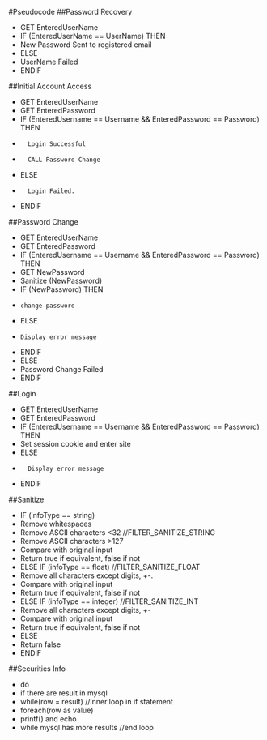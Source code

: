 #Pseudocode
##Password Recovery
* GET EnteredUserName
* IF (EnteredUserName == UserName) THEN
* 	New Password Sent to registered email
* ELSE
* 	UserName Failed
* ENDIF

##Initial Account Access
* GET EnteredUserName
* GET EnteredPassword
* 	IF (EnteredUsername == Username && EnteredPassword == Password) THEN
* 		Login Successful
* 		CALL Password Change
* 	ELSE
* 		Login Failed.
* 	ENDIF

##Password Change
* GET EnteredUserName
* GET EnteredPassword
* IF (EnteredUsername == Username && EnteredPassword == Password) THEN
*   GET NewPassword
*   Sanitize (NewPassword)
*   IF (NewPassword) THEN
*     change password
*   ELSE
*     Display error message
*   ENDIF
* ELSE
* 	Password Change Failed
* ENDIF


##Login 
* GET EnteredUserName
* GET EnteredPassword
* IF (EnteredUsername == Username && EnteredPassword == Password) THEN
* 	Set session cookie and enter site
*	ELSE
*		Display error message
*	ENDIF


##Sanitize
* IF (infoType == string)
* 	Remove whitespaces
* 	Remove ASCII characters <32 //FILTER_SANITIZE_STRING
* 	Remove ASCII characters >127
* 	Compare with original input
*   Return true if equivalent, false if not
* ELSE IF (infoType == float) //FILTER_SANITIZE_FLOAT
* 	Remove all characters except digits, +-.
* 	Compare with original input
*   Return true if equivalent, false if not
* ELSE IF (infoType == integer) //FILTER_SANITIZE_INT
* 	Remove all characters except digits, +-
* 	Compare with original input
*   Return true if equivalent, false if not
* ELSE
* 	Return false
* ENDIF

##Securities Info
* do
* if there are result in mysql
* while(row  = result) //inner loop in if statement
* foreach(row as value) 
* printf() and echo <br/>
* while mysql has more results //end loop